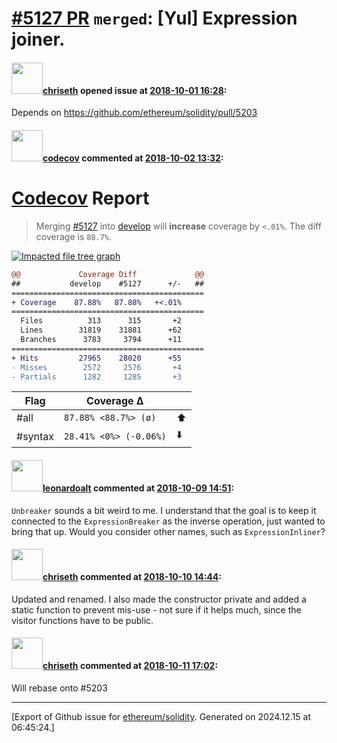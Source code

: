 # [\#5127 PR](https://github.com/ethereum/solidity/pull/5127) `merged`: [Yul] Expression joiner.

#### <img src="https://avatars.githubusercontent.com/u/9073706?v=4" width="50">[chriseth](https://github.com/chriseth) opened issue at [2018-10-01 16:28](https://github.com/ethereum/solidity/pull/5127):

Depends on https://github.com/ethereum/solidity/pull/5203

#### <img src="https://avatars.githubusercontent.com/in/254?v=4" width="50">[codecov](https://github.com/apps/codecov) commented at [2018-10-02 13:32](https://github.com/ethereum/solidity/pull/5127#issuecomment-426274614):

# [Codecov](https://codecov.io/gh/ethereum/solidity/pull/5127?src=pr&el=h1) Report
> Merging [#5127](https://codecov.io/gh/ethereum/solidity/pull/5127?src=pr&el=desc) into [develop](https://codecov.io/gh/ethereum/solidity/commit/1d312c8e4073e2e7ce9a23a721013942e1e5c727?src=pr&el=desc) will **increase** coverage by `<.01%`.
> The diff coverage is `88.7%`.

[![Impacted file tree graph](https://codecov.io/gh/ethereum/solidity/pull/5127/graphs/tree.svg?width=650&token=87PGzVEwU0&height=150&src=pr)](https://codecov.io/gh/ethereum/solidity/pull/5127?src=pr&el=tree)

```diff
@@             Coverage Diff             @@
##           develop    #5127      +/-   ##
===========================================
+ Coverage    87.88%   87.88%   +<.01%     
===========================================
  Files          313      315       +2     
  Lines        31819    31881      +62     
  Branches      3783     3794      +11     
===========================================
+ Hits         27965    28020      +55     
- Misses        2572     2576       +4     
- Partials      1282     1285       +3
```

| Flag | Coverage Δ | |
|---|---|---|
| #all | `87.88% <88.7%> (ø)` | :arrow_up: |
| #syntax | `28.41% <0%> (-0.06%)` | :arrow_down: |

#### <img src="https://avatars.githubusercontent.com/u/504195?u=ce2facd14af9fd474ebff49f0d44891f56f7500f&v=4" width="50">[leonardoalt](https://github.com/leonardoalt) commented at [2018-10-09 14:51](https://github.com/ethereum/solidity/pull/5127#issuecomment-428223463):

`Unbreaker` sounds a bit weird to me. I understand that the goal is to keep it connected to the `ExpressionBreaker` as the inverse operation, just wanted to bring that up.
Would you consider other names, such as `ExpressionInliner`?

#### <img src="https://avatars.githubusercontent.com/u/9073706?v=4" width="50">[chriseth](https://github.com/chriseth) commented at [2018-10-10 14:44](https://github.com/ethereum/solidity/pull/5127#issuecomment-428600241):

Updated and renamed. I also made the constructor private and added a static function to prevent mis-use - not sure if it helps much, since the visitor functions have to be public.

#### <img src="https://avatars.githubusercontent.com/u/9073706?v=4" width="50">[chriseth](https://github.com/chriseth) commented at [2018-10-11 17:02](https://github.com/ethereum/solidity/pull/5127#issuecomment-429036896):

Will rebase onto #5203


-------------------------------------------------------------------------------



[Export of Github issue for [ethereum/solidity](https://github.com/ethereum/solidity). Generated on 2024.12.15 at 06:45:24.]
